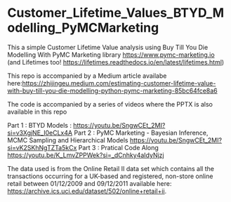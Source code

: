 # Customer_Lifetime_Values_BTYD_Modelling_PyMCMarketing
This a simple Customer Lifetime Value analysis using Buy Till You Die Modelling With PyMC Marketing library https://www.pymc-marketing.io (and Lifetimes too! https://lifetimes.readthedocs.io/en/latest/lifetimes.html) 

This repo is accompanied by a Medium article availabe here:https://zhijingeu.medium.com/estimating-customer-lifetime-value-with-buy-till-you-die-modelling-python-pymc-marketing-85bc64fce8a6

The code is accompanied by a series of videos where the PPTX is also available in this repo

Part 1 : BTYD Models : https://youtu.be/SngwCEt_2MI?si=v3XgjNE_I0eCLx4A
Part 2 : PyMC Marketing - Bayesian Inference, MCMC Sampling and Hierarchical Models https://youtu.be/SngwCEt_2MI?si=vK2SKhNgTZTa5kCx
Part 3 : Pratical Code Along https://youtu.be/K_LmvZPPWek?si=_dCnhky4aIdyNjzj

The data used is from the Online Retail II data set which contains all the transactions occurring for a UK-based and registered, non-store online retail between 01/12/2009 and 09/12/2011 available here: https://archive.ics.uci.edu/dataset/502/online+retail+ii.

